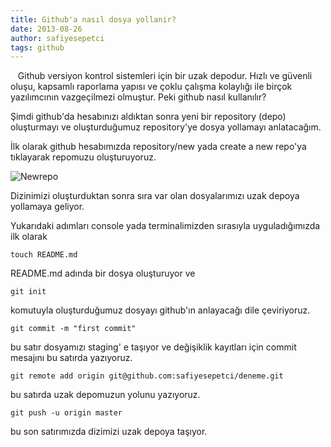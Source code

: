 ```yaml
---
title: Github'a nasıl dosya yollanir?
date: 2013-08-26
author: safiyesepetci
tags: github
---
```


   Github versiyon kontrol sistemleri için bir uzak depodur. Hızlı ve güvenli oluşu, kapsamlı raporlama yapısı ve çoklu çalışma kolaylığı ile birçok yazılımcının vazgeçilmezi olmuştur. Peki github nasıl kullanılır?

Şimdi github'da hesabınızı aldıktan sonra yeni bir repository (depo) oluşturmayı ve oluşturduğumuz repository'ye dosya yollamayı anlatacağım.

İlk olarak github hesabımızda repository/new yada create a new repo'ya tıklayarak repomuzu oluşturuyoruz.

![Newrepo](articles/2013-08-26-newrepo.png)

Dizinimizi oluşturduktan sonra sıra var olan dosyalarımızı uzak depoya yollamaya geliyor.

Yukarıdaki adımları console yada terminalimizden sırasıyla uyguladığımızda ilk olarak

    touch README.md


README.md adında bir dosya oluşturuyor ve

    git init


komutuyla oluşturduğumuz dosyayı github'ın anlayacağı dile çeviriyoruz.

    git commit -m "first commit"


bu satır dosyamızı staging' e taşıyor ve değişiklik kayıtları için commit mesajını bu satırda yazıyoruz.

    git remote add origin git@github.com:safiyesepetci/deneme.git


bu satırda uzak depomuzun yolunu yazıyoruz.

    git push -u origin master


bu son satırımızda dizimizi uzak depoya taşıyor.

